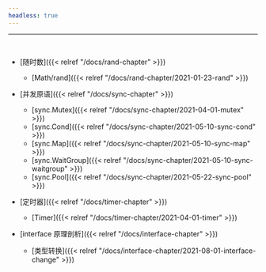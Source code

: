 ```yaml
---
headless: true
---
```


<hr />
<br />


- [随时数]({{< relref "/docs/rand-chapter" >}})
  - [Math/rand]({{< relref "/docs/rand-chapter/2021-01-23-rand" >}})

- [并发原语]({{< relref "/docs/sync-chapter" >}})
  - [sync.Mutex]({{< relref "/docs/sync-chapter/2021-04-01-mutex" >}})
  - [sync.Cond]({{< relref "/docs/sync-chapter/2021-05-10-sync-cond" >}})
  - [sync.Map]({{< relref "/docs/sync-chapter/2021-05-10-sync-map" >}})
  - [sync.WaitGroup]({{< relref "/docs/sync-chapter/2021-05-10-sync-waitgroup" >}})
  - [sync.Pool]({{< relref "/docs/sync-chapter/2021-05-22-sync-pool" >}})

- [定时器]({{< relref "/docs/timer-chapter" >}})
  - [Timer]({{< relref "/docs/timer-chapter/2021-04-01-timer" >}})

- [interface 原理剖析]({{< relref "/docs/interface-chapter" >}})
  - [类型转换]({{< relref "/docs/interface-chapter/2021-08-01-interface-change" >}})